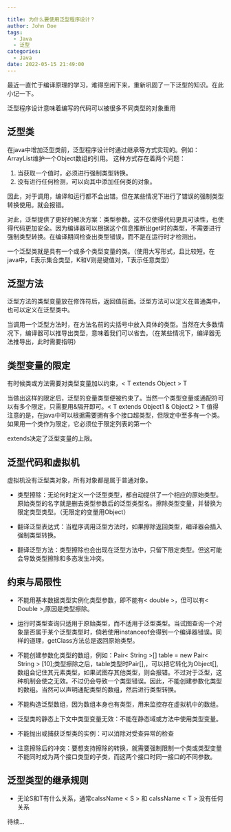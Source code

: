```yaml
---

title: 为什么要使用泛型程序设计？
author: John Doe
tags:
  - Java
  - 泛型
categories:
  - Java
date: 2022-05-15 21:49:00
---
```

最近一直忙于编译原理的学习，难得空闲下来，重新巩固了一下泛型的知识。在此小记一下。

泛型程序设计意味着编写的代码可以被很多不同类型的对象重用

## 泛型类
在java中增加泛型类前，泛型程序设计时通过继承等方式实现的。例如：ArrayList维护一个Object数组的引用。 这种方式存在着两个问题：

1. 当获取一个值时，必须进行强制类型转换。
2. 没有进行任何检测，可以向其中添加任何类的对象。

因此，对于调用，编译和运行都不会出错。但在某些情况下进行了错误的强制类型转换使用。就会报错。

对此，泛型提供了更好的解决方案：类型参数。这不仅使得代码更具可读性，也使得代码更加安全。因为编译器可以根据这个信息推断出get时的类型，不需要进行强制类型转换。在编译期间检查出类型错误，而不是在运行时才检测出。

一个泛型类就是具有一个或多个类型变量的类。（使用大写形式，且比较短。在java中，E表示集合类型，K和V则是键值对，T表示任意类型）

## 泛型方法
泛型方法的类型变量放在修饰符后，返回值前面。泛型方法可以定义在普通类中，也可以定义在泛型类中。

当调用一个泛型方法时，在方法名前的尖括号中放入具体的类型。当然在大多数情况下，编译器可以推导出类型，意味着我们可以省去。（在某些情况下，编译器无法推导出，此时需要指明）

## 类型变量的限定

有时候类或方法需要对类型变量加以约束，< T extends Object > T

当做出这样的限定后，泛型的变量类型便被约束了。当然一个类型变量或通配符可以有多个限定，只需要用&隔开即可。< T extends Object1 & Object2 > T
值得注意的是，在java中可以根据需要拥有多个接口超类型，但限定中至多有一个类。如果用一个类作为限定，它必须位于限定列表的第一个

extends决定了泛型变量的上限。

## 泛型代码和虚拟机
虚拟机没有泛型类对象，所有对象都是属于普通对象。

- 类型擦除：无论何时定义一个泛型类型，都自动提供了一个相应的原始类型。原始类型的名字就是删去类型参数后的泛型类型名。擦除类型变量，并替换为限定类型类型。（无限定的变量用Object）

- 翻译泛型表达式：当程序调用泛型方法时，如果擦除返回类型，编译器会插入强制类型转换。

- 翻译泛型方法：类型擦除也会出现在泛型方法中，只留下限定类型。但这可能会导致类型擦除和多态发生冲突。

## 约束与局限性
- 不能用基本数据类型实例化类型参数，即不能有< double >，但可以有< Double >,原因是类型擦除。

- 运行时类型查询只适用于原始类型，而不适用于泛型类型。当试图查询一个对象是否属于某个泛型类型时，倘若使用instanceof会得到一个编译器错误。同样的道理，getClass方法总是返回原始类型。

- 不能创建参数化类型的数组，例如：Pair< String >[] table = new Pair< String > [10];类型擦除之后，table类型时Pair[],，可以把它转化为Object[],数组会记住其元素类型，如果试图存其他类型，则会报错。不过对于泛型，这种机制会使之无效。不过仍会导致一个类型错误。因此，不能创建参数化类型的数组。当然可以声明通配类型的数组，然后进行类型转换。

- 不能构造泛型数组，因为数组本身也有类型，用来监控存在虚拟机中的数组。

- 泛型类的静态上下文中类型变量无效：不能在静态域或方法中使用类型变量。

- 不能抛出或捕获泛型类的实例：可以消除对受查异常的检查

- 注意擦除后的冲突：要想支持擦除的转换，就需要强制限制一个类或类型变量不能同时成为两个接口类型的子类，而这两个接口时同一接口的不同参数。

## 泛型类型的继承规则
- 无论S和T有什么关系，通常calssName < S > 和 calssName < T > 没有任何关系

待续...